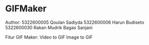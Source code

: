 # GIFMaker

Author:
5322600005 Qoulan Sadiyda
5322600006 Harun Budiseto
5322600030 Rakan Mudrik Bagas Sanjani

Fitur GIF Maker:
Video to GIF
Image to GIF
